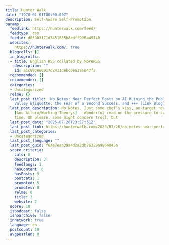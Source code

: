 ```yaml
---
title: Hunter Walk
date: "1970-01-01T00:00:00Z"
description: Self-Aware Self-Promotion
params:
  feedlink: https://hunterwalk.com/feed/
  feedtype: rss
  feedid: d05903171d3451885b8edff996a49140
  websites:
    https://hunterwalk.com/: true
  blogrolls: []
  in_blogrolls:
  - title: English RSS collated by MoreRSS
    description: ""
    id: a1c893e60917d2411debc0ea3a6e47f2
  recommended: []
  recommender: []
  categories:
  - Uncategorized
  relme: {}
  last_post_title: 'No Notes: Near Perfect Posts on AI Ruining the Public Web, Silicon
    Valley Etiquette, the Fear of a Second Success, and +++ [Link Blog]'
  last_post_description: No Notes. Just some chef’s kiss, on-target reads Encore Anxiety
    [Anu Atluru/Working Theorys] – Wonderful read on the pressure to succeed a second
    time. Oh please, some might concern troll, but
  last_post_date: "2025-07-26T23:57:51Z"
  last_post_link: https://hunterwalk.com/2025/07/26/no-notes-near-perfect-posts-on-ai-ruining-the-public-web-silicon-valley-etiquette-the-fear-of-a-second-success-and-link-blog/
  last_post_categories:
  - Uncategorized
  last_post_language: ""
  last_post_guid: f6ae7eaa39a4d2a2db76329a9864845a
  score_criteria:
    cats: 0
    description: 3
    feedlangs: 1
    hasContent: 0
    hasPosts: 3
    postcats: 1
    promoted: 5
    promotes: 0
    relme: 0
    title: 3
    website: 2
  score: 18
  ispodcast: false
  isnoarchive: false
  innetwork: true
  language: en
  postcount: 10
  avgpostlen: 0
---
```

